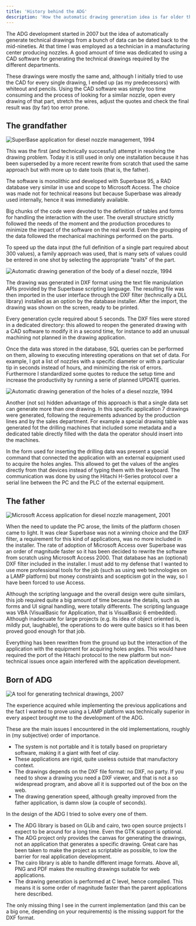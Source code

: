 ```yaml
---
title: 'History behind the ADG'
description: 'How the automatic drawing generation idea is far older than the ADG project itself: the history behind the ADG'
---
```

The ADG development started in 2007 but the idea of automatically generate
technical drawings from a bunch of data can be dated back to the mid-nineties.
At that time I was employed as a technician in a manufacturing center producing
nozzles. A good amount of time was dedicated to using a CAD software for
generating the technical drawings required by the different departments.

These drawings were mostly the same and, although I initially tried to use the
CAD for every single drawing, I ended up (as my predecessors) with whiteout and
pencils. Using the CAD software was simply too time consuming and the process
of looking for a similar nozzle, open every drawing of that part, stretch the
wires, adjust the quotes and check the final result was (by far) too error
prone.

## The grandfather
![SuperBase application for diesel nozzle management, 1994](img/sb01.jpeg)

This was the first (and technically successful) attempt in resolving the
drawing problem. Today it is still used in only one installation because it has
been superseded by a more recent rewrite from scratch that used the same
approach but with more up to date tools (that is, the father).

The software is monolithic and developed with Superbase 95, a RAD database very
similar in use and scope to Microsoft Access. The choice was made not for
technical reasons but because Superbase was already used internally, hence it
was immediately available.

Big chunks of the code were devoted to the definition of tables and forms for
handling the interaction with the user. The overall structure strictly followed
the needs of the moment and the production procedures to minimize the impact of
the software on the real world. Even the grouping of the data followed the
mechanical machinings performed on the parts.

To speed up the data input (the full definition of a single part required about
300 values), a family approach was used, that is many sets of values could be
entered in one shot by selecting the appropriate "traits" of the part.

![Automatic drawing generation of the body of a diesel nozzle, 1994](img/sb02.jpeg)

The drawing was generated in DXF format using the text file manipulation APIs
provided by the Superbase scripting language. The resulting file was then
imported in the user interface through the DXF filter (technically a DLL
library) installed as an option by the database installer. After the import,
the drawing was shown on the screen, ready to be printed.

Every generation cycle required about 5 seconds. The DXF files were stored in a
dedicated directory: this allowed to reopen the generated drawing with a CAD
software to modify it in a second time, for instance to add an unusual
machining not planned in the drawing application.

Once the data was stored in the database, SQL queries can be performed on them,
allowing to executing interesting operations on that set of data. For example,
I got a list of nozzles with a specific diameter or with a particular tip in
seconds instead of hours, and minimizing the risk of errors. Furthermore I
standardized some quotes to reduce the setup time and increase the productivity
by running a serie of planned UPDATE queries.

![Automatic drawing generation of the holes of a diesel nozzle, 1994](img/sb02.jpeg)

Another (not so) hidden advantage of this approach is that a single data set
can generate more than one drawing. In this specific application 7 drawings
were generated, following the requirements advanced by the production lines and
by the sales department. For example a special drawing table was generated fot
the drilling machines that included some metadata and a dedicated table
directly filled with the data the operator should insert into the machines.

In the form used for inserting the drilling data was present a special command
that connected the application with an external equipment used to acquire the
holes angles. This allowed to get the values of the angles directly from that
devices instead of typing them with the keyboard. The communication was done by
using the Hitachi H-Series protocol over a serial line between the PC and the
PLC of the external equipment.

## The father
![Microsoft Access application for diesel nozzle management, 2001](img/access.jpeg)

When the need to update the PC arose, the limits of the platform chosen came to
light. It was clear Superbase was not a winning choice and the DXF filter, a
requirement for this kind of applications, was no more included in the
installer. The rate of adoption of Microsoft Access over Superbase was an order
of magnitude faster so it has been decided to rewrite the software from scratch
using Microsoft Access 2000. That database has an (optional) DXF filter
included in the installer. I must add to my defense that I wanted to use more
professional tools for the job (such as using web technologies on a LAMP
platform) but money constraints and scepticism got in the way, so I have been
forced to use Access.

Although the scripting language and the overall design were quite similars,
this job required quite a big amount of time because the details, such as forms
and UI signal handling, were totally differents. The scripting language was VBA
(VisualBasic for Application, that is VisualBasic 6 embedded). Although
inadecuate for large projects (e.g. its idea of object oriented is, mildly put,
laughable), the operations to do were quite basics so it has been proved good
enough for that job.

Everything has been rewritten from the ground up but the interaction of the
application with the equipment for acquiring holes angles. This would have
required the port of the Hitachi protocol to the new platform but non-technical
issues once again interfered with the application development.

## Born of ADG
![A tool for generating technical drawings, 2007](img/nozzle.png)

The experience acquired while implementing the previous applications and the
fact I wanted to prove using a LAMP platform was technically superior in every
aspect brought me to the development of the ADG.

These are the main issues I encountered in the old implementations, roughly in
(my subjective) order of importance.

* The system is not portable and it is totally based on proprietary software,
  making it a giant with feet of clay.
* These applications are rigid, quite useless outside that manufactory context.
* The drawings depends on the DXF file format: no DXF, no party. If you need to
  show a drawing you need a DXF viewer, and that is not a so widespread program,
  and above all it is supported out of the box on the web.
* The drawing generation speed, although grealty improved from the father
  application, is damn slow (a couple of seconds).

In the design of the ADG I tried to solve every one of them.

* The ADG library is based on GLib and cairo, two open source projects I expect
  to be around for a long time. Even the GTK support is optional.
* The ADG project only provides the canvas for generating the drawings, not an
  application that generates a specific drawing. Great care has been taken to
  make the project as scriptable as possible, to low the barrier for real
  application development.
* The cairo library is able to handle different image formats. Above all, PNG
  and PDF makes the resulting drawings suitable for web applications.
* The drawing generation is performed at C level, hence compiled. This means it
  is some order of magnitude faster than the parent applications here
  described.

The only missing thing I see in the current implementation (and this can be a
big one, depending on your requirements) is the missing support for the DXF
format.
